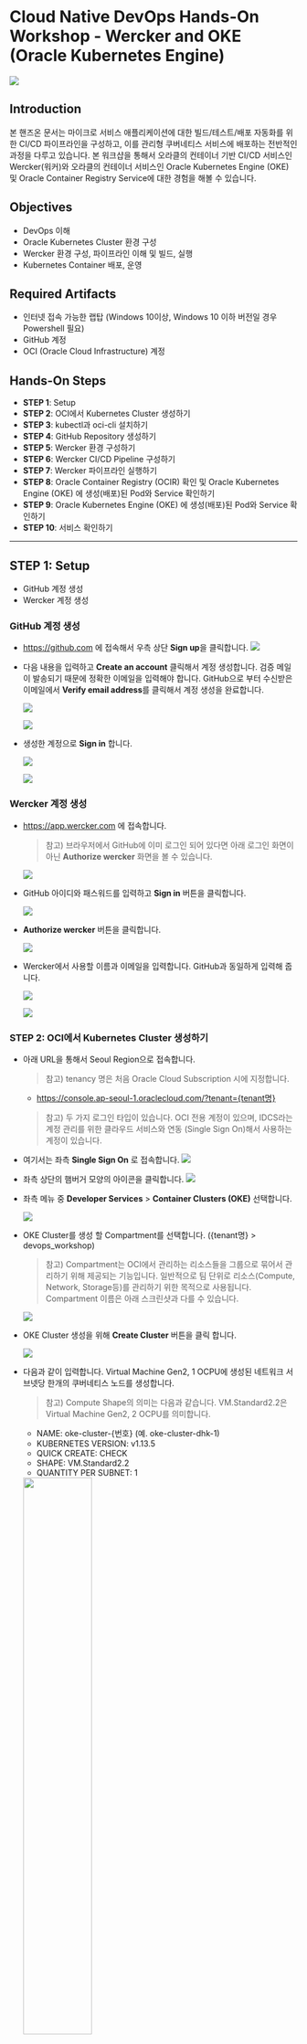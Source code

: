 # Cloud Native DevOps Hands-On Workshop - Wercker and OKE (Oracle Kubernetes Engine)

![](images/header.png)

## Introduction
본 핸즈온 문서는 마이크로 서비스 애플리케이션에 대한 빌드/테스트/배포 자동화를 위한 CI/CD 파이프라인을 구성하고, 이를 관리형 쿠버네티스 서비스에 배포하는 전반적인 과정을 다루고 있습니다. 본 워크샵을 통해서 오라클의 컨테이너 기반 CI/CD 서비스인 Wercker(워커)와 오라클의 컨테이너 서비스인 Oracle Kubernetes Engine (OKE) 및 Oracle Container Registry Service에 대한 경험을 해볼 수 있습니다. 

## Objectives
* DevOps 이해
* Oracle Kubernetes Cluster 환경 구성
* Wercker 환경 구성, 파이프라인 이해 및 빌드, 실행
* Kubernetes Container 배포, 운영

## Required Artifacts
* 인터넷 접속 가능한 랩탑 (Windows 10이상, Windows 10 이하 버전일 경우 Powershell 필요)
* GitHub 계정
* OCI (Oracle Cloud Infrastructure) 계정

## Hands-On Steps

* **STEP 1**: Setup  
* **STEP 2**: OCI에서 Kubernetes Cluster 생성하기  
* **STEP 3**: kubectl과 oci-cli 설치하기  
* **STEP 4**: GitHub Repository 생성하기  
* **STEP 5**: Wercker 환경 구성하기  
* **STEP 6**: Wercker CI/CD Pipeline 구성하기  
* **STEP 7**: Wercker 파이프라인 실행하기  
* **STEP 8**: Oracle Container Registry (OCIR) 확인 및 Oracle Kubernetes Engine (OKE) 에 생성(배포)된 Pod와 Service 확인하기  
* **STEP 9**: Oracle Kubernetes Engine (OKE) 에 생성(배포)된 Pod와 Service 확인하기  
* **STEP 10**: 서비스 확인하기

***

## **STEP 1**: Setup
* GitHub 계정 생성
* Wercker 계정 생성

### GitHub 계정 생성
* https://github.com 에 접속해서 우측 상단 **Sign up**을 클릭합니다.
![](images/github_signup.png)

* 다음 내용을 입력하고 **Create an account** 클릭해서 계정 생성합니다. 검증 메일이 발송되기 때문에 정확한 이메일을 입력해야 합니다. GitHub으로 부터 수신받은 이메일에서 **Verify email address**를 클릭해서 계정 생성을 완료합니다.

    ![](images/github_create_account.png)

    ![](images/github_verify_email.png)

* 생성한 계정으로 **Sign in** 합니다.

    ![](images/github_signin.png)

    ![](images/github_login.png)
    
### Wercker 계정 생성
* https://app.wercker.com 에 접속합니다.
    > 참고) 브라우저에서 GitHub에 이미 로그인 되어 있다면 아래 로그인 화면이 아닌 **Authorize wercker** 화면을 볼 수 있습니다.

    ![](images/wercker_login_with_github.png)

* GitHub 아이디와 패스워드를 입력하고 **Sign in** 버튼을 클릭합니다.

    ![](images/wercker_login_with_github_2.png)
    
* **Authorize wercker** 버튼을 클릭합니다.

    ![](images/wercker_login_with_github_3.png)

* Wercker에서 사용할 이름과 이메일을 입력합니다. GitHub과 동일하게 입력해 줍니다.

    ![](images/wercker_login_with_github_4.png)

    ![](images/wercker_login.png)

### **STEP 2**: OCI에서 Kubernetes Cluster 생성하기
* 아래 URL을 통해서 Seoul Region으로 접속합니다.
    > 참고) tenancy 명은 처음 Oracle Cloud Subscription 시에 지정합니다.

    * https://console.ap-seoul-1.oraclecloud.com/?tenant={tenant명}

    > 참고) 두 가지 로그인 타입이 있습니다. OCI 전용 계정이 있으며, IDCS라는 계정 관리를 위한 클라우드 서비스와 연동 (Single Sign On)해서 사용하는 계정이 있습니다.

* 여기서는 좌측 **Single Sign On** 로 접속합니다.
    ![](images/oci-login.png)

* 좌측 상단의 햄버거 모양의 아이콘을 클릭합니다.
    ![](images/oci-console.png)

* 좌측 메뉴 중 **Developer Services** > **Container Clusters (OKE)** 선택합니다.

    ![](images/oci-menu-oke.png)

* OKE Cluster를 생성 할 Compartment를 선택합니다. ({tenant명} > devops_workshop)
    > 참고) Compartment는 OCI에서 관리하는 리소스들을 그룹으로 묶어서 관리하기 위해 제공되는 기능입니다. 일반적으로 팀 단위로 리소스(Compute, Network, Storage등)를 관리하기 위한 목적으로 사용됩니다. Compartment 이름은 아래 스크린샷과 다를 수 있습니다.

    ![](images/oci-create-oke-cluster-compartment.png)

* OKE Cluster 생성을 위해 **Create Cluster** 버튼을 클릭 합니다.

    ![](images/oci-create-oke-cluster.png)

* 다음과 같이 입력합니다. Virtual Machine Gen2, 1 OCPU에 생성된 네트워크 서브넷당 한개의 쿠버네티스 노드를 생성합니다.
    > 참고) Compute Shape의 의미는 다음과 같습니다. VM.Standard2.2은 Virtual Machine Gen2, 2 OCPU를 의미합니다.
    
    * NAME: oke-cluster-{번호} (예. oke-cluster-dhk-1)
    * KUBERNETES VERSION: v1.13.5
    * QUICK CREATE: CHECK
    * SHAPE: VM.Standard2.2
    * QUANTITY PER SUBNET: 1

    <img src="images/oci-create-oke-cluster-creation.png" width="50%">

* 정상적으로 완료되면 노드의 상태가 ACTIVE 상태가 됩니다. (대략 5~10분 소요)
  
  **생성 진행 과정**  
    ![](images/oci-oke-cluster-created.png)
    
  **ACTIVE 상태의 노드**  
    <img src="images/oci-created-oke-cluster.png" width="50%">

### **STEP 3**: oci-cli와 kubectl 설치하기
* **Oracle Kubernetes Engine**과 **Oracle Cloud Infrastructure** 관리, 컨트롤하기 위한 CLI (Command Line Tool)인 kubectl과 oci-cli 설치를 합니다. kubectl은 curl을 통해서 다운로드 받을 수 있지만, 아래 링크를 통해서도 다운로드 받을 수 있습니다.

* kubectl 설치
    > 공식 설치 가이드는 다음 페이지를 참고합니다.  
    > https://kubernetes.io/docs/tasks/tools/install-kubectl/

    * Windows
        > ```
        > curl -LO https://storage.googleapis.com/kubernetes-release/> release/v1.15.0/bin/windows/amd64/kubectl.exe
        > ```

    * macOS (homebrew)
        > ```
        > brew install kubernetes-cli
        > ```

    * macOS (curl)
        > ```
        > curl -LO https://storage.googleapis.com/kubernetes-release/release/$(curl -s https://storage.googleapis.com/kubernetes-release/release/stable.txt)/bin/darwin/amd64/kubectl
        > ```
    
    * 설치 버전 확인
        > ```
        > kubectl version
        > ```

* 클라이언트에서 OKE 접속을 위한 kubeconfig 파일을 만드는 과정입니다. kubeconfig 파일 생성하는 과정은 OCI의 OKE Cluster 화면에서 Access **Kubeconfig** 버튼을 클릭하면 확인할 수 있습니다.

    **Access Kubeconfig 버튼** 
    ![](images/oci-oke-access-kubeconfig-1.png)

    **Kubeconfig 생성 과정**
    ![](images/oci-oke-access-kubeconfig-2.png)

    **!!! 위 내용은 oci-cli 설치 후 실행할 내용이므로 메모합니다.**

* kubeconfig 파일 생성을 위해서 우선 **oci-cli** 설치를 진행합니다. Windows 사용자는 Windows 좌측 하단의 검색 버튼을 클릭하고 **PowerShell**을 입력한 후 **Windows PowerShell**을 관리자 모드(중요)로 실행합니다.

    <img src="images/windows-search-powershell.png" width="50%">

    ![](images/windows-powershell.png)

* **Windows PowerShell** 또는 **macOS Terminal**에서 다음과 같이 실행하여 oci-cli를 설치합니다.
    > oci-cli 설치를 위해 Python이 자동으로 설치됩니다.

    > 공식 설치 가이드는 다음 페이지를 참고합니다.  
    > https://docs.cloud.oracle.com/iaas/Content/API/SDKDocs/cliinstall.htm

    * Windows
        
        ```
        # Set-ExecutionPolicy RemoteSigned

        # powershell -NoProfile -ExecutionPolicy Bypass -Command "iex ((New-Object System.Net.WebClient).DownloadString('https://raw.githubusercontent.com/oracle/oci-cli/master/scripts/install/install.ps1'))"
        ```
    
    * macOS
        ```
        # bash -c "$(curl -L https://raw.githubusercontent.com/oracle/oci-cli/master/scripts/install/install.sh)"
        ```

* 설치 진행과정에서 oci-cli 설치 경로를 지정해 줍니다. 기본 경로는 $HOME(/Users/사용자명) 입니다. 기본 경로에 설치합니다.

    > **!!Windows의 경우 사용자명에 한글 혹은 공백이 포함되어 있을 경우 Python을 설치하면서 오류가 발생합니다. 이 경우 영문으로만 구성된 다른 사용자로 진행합니다.**
    ```
    1. $HOME/oci-cli
    2. $HOME/bin
    3. $HOME/bin/oci-cli-scripts
    4. 추가 패키지 설치 여부 (설치 없이 엔터 치고 넘어갑니다)
    ```

* 설치가 완료되면 oci-cli 설치를 확인합니다.
    ```
    # oci -v
    ```

* 이제 oci-cli 툴을 사용해서 OCI 접속을 위한 환경 구성파일을 생성합니다. 필요한 정보는 다음과 같습니다.

    1. User OCID
        * User OCID는 OCI Console 우측 상단의 사용자 아이콘을 클릭한 후 아이디를 선택하면 확인할 수 있습니다.
        ![](images/oci-get-user-ocid.png)
        oci-cli 설치를 위해 필요하기 때문에 User OCID를 복사해서 메모합니다.
        ![](images/oci-get-user-ocid-copy.png)
    2. Tenancy OCID  
        Tenancy OCID는 OCI Console 우측 상단의 사용자 아이콘을 클릭한 후 Tenancy를 선택하면 확인할 수 있습니다.
        ![](images/oci-get-tenancy-ocid.png)
        oci-cli 설치를 위해 필요하기 때문에 Tenancy OCID를 복사해서 메모합니다.
        ![](images/oci-get-tenancy-ocid-copy.png)
    3. Region  
        여기서는 서울 리전을 사용합니다. (ap-seoul-1)

* 위에서 얻은 정보를 사용해서 oci-cli 설정을 진행합니다. **Windows Powershell(관리자 모드)** 혹은 **macOS Terminal** 에서 다음과 같이 입력합니다.
    ```
    # oci setup config
    ```

    * Enter a location for your config
        * **Enter (그냥 Enter 치면 $HOME/.oci 폴더가 기본 폴더로 설정됩니다)**
    * Enter a user OCID
        * **자신의 User OCID**
    * Enter a tenancy OCID
        * **Tenancy OCID**
    * Enter a region
        * **us-ashburn-1**
    * Do you want to generate a new RSA key pair? (SSH Key Pair가 생성됨, 다음 단계에서 OCI에 Public 키를 등록해줌)
        * **y**
    * Enter the location of your private key file:
        * **$HOME/.oci/oci_api_key.pem**

* $HOME\\.oci 폴더와 그 안에 config 파일, SSH Key Pair(.pem)가 생성됩니다. oci-cli가 OCI에 접속할 수 있도록 생성된 공개키(oci_api_key_public.pem)를 OCI에 등록합니다.  
아래와 같이 우측 상단의 사용자 아이콘 클릭 후 사용자 아이디를 클릭 합니다.
    ![](images/oci-get-user-ocid.png)

* 좌측 **API Keys** 메뉴 선택 후 **Add Public Key** 버튼 클릭합니다. **PUBLIC KEY** 영역에 위에서 생성한 키 중에서 oci_api_key_public.pem 파일의 내용을 복사해서 붙여넣기 한 후 **Add** 버튼을 클릭합니다.
    ![](images/oci-add-api-key.png)

* oci-cli 설정이 완료되었습니다. 다음은 kubeconfig를 생성합니다. 먼저 **Windows PowerShell**을 통해서 다음과 같이 실행해서 oracle 폴더 하위에 .kube 폴더를 생성합니다.
    ```
    # cd $HOME

    # mkdir .kube
    ```
 
* 앞에서 생성한 OKE Cluster의 kubeconfig 생성 명령어를 실행합니다. 다음과 같은 형태로 아래는 예시입니다.

    ```
    # oci ce cluster create-kubeconfig --cluster-id ocid1.cluster.oc1.ap-seoul-1.aaaaaaaaae2dey3fha3diylfgrtgknrugbtdgnjwha2tizddhctdeobrhe4d --file $HOME/.kube/config --region ap-seoul-1
    ```

* 생성된 kubeconfig 파일을 확인합니다.
    ```
    # cd $HOME\.kube

    # type config
    ```

    > 참고) OCI에 구성된 OKE(Kubernetes Engine)를 관리하고 배포하기 위해서 Kubernetes Master Server와 접속을 위한 Auth Token이 필요한데, 이 정보가 kubeconfig 파일에 존재합니다. oci-cli을 통해서 OKE에 대한 kubeconfig 파일을 생성하는 과정이었으며, OKE를 CLI를 통해 관리, 제어를 위해서 kubectl을 사용합니다.

### **STEP 4**: GitHub Repository 생성하기
* https://github.com 에 접속 후 우측 상단의 **Sign in** 클릭 하여 로그인합니다. 좌측 **Create a repository**를 클릭 합니다.

    ![](images/github-create-repo.png)

* **Repository name**을 다음과 같이 입력하고 **Create repository**를 클릭 합니다.
    * Repository name
        * cloud-native-devops-workshop-wercker-oke

    ![](images/github-create-name-repo.png)

* **Import code**를 클릭합니다. 

    > 보통은 비어있는 Repository로 생성하지만, 여기서는 실습을 위해 제공된 Repository의 소스를 가져오기 위해 Import하여 생성합니다.

    ![](images/github-import-code.png)

* 가져올 GitHub Repository URL을 다음과 같이 입력합니다.
    * Your old repository’s clone URL
        * https://github.com/MangDan/cloud-native-devops-workshop-wercker-oke

    ![](images/github-clone-url-import.png)

* **Import 완료**가 되면 Repository 링크를 클릭해서 확인합니다.
    ![](images/github-import-complete.png)

* **Import 완료**
    ![](images/github-get-repository.png)
    
    > 참고) 2개의 마이크로 서비스(Microprofile, Spring-Boot)와 1개의 UI, wercker와 kubernetes 배포를 위한 환경 설정이 포함되어 있습니다.

### **STEP 5**: Wercker 환경 구성하기
* https://app.wercker.com 에 접속 후 **LOG IN WITH GITHUB** 클릭 후 생성한 계정을 통해 로그인해서 **Create your first application** 을 클릭합니다. 
    > 참고) Wercker Application은 하나의 Git Repository와 연결되는 파이프라인을 구성하기 위한 단위입니다.

    ![](images/wecker-create-first-app.png)

* **Select SCM**에서 GitHub을 선택합니다.

    ![](images/wercker-create-select-scm.png)

* 앞에서 생성한 GitHub Repository가 보입니다. 선택 후 **Next** 버튼을 클릭 합니다.

    ![](images/github-select-repo.png)

* Git Repository 접속에 필요한 SSH key 설정을 합니다. 실습에서는 SSH key 없이 진행합니다. **Next** 버튼을 클릭 합니다.

    ![](images/wercker-setup-ssh-key.png)

* **Create**버튼을 클릭해서 Wercker Application을 생성합니다.

    ![](images/wercker-app-create.png)

* **Wercker Application 생성**
    ![](images/wercker-app-created.png)


* Wercker Application에서 **Oracle Container Registry** 에 컨테이너 이미지를 푸시하기 위한 설정을 합니다. 상단 탭 메뉴중에서 **Environment**를 선택합니다.

    ![](images/wercker-env.png)

    여기서 필요한 Key와 Value는 다음과 같습니다. 
    1. OCI_AUTH_TOKEN
    2. DOCKER_REGISTRY
    3. DOCKER_USERNAME
    4. DOCKER_REPO
    5. KUBERNETES_MASTER
    6. KUBERNETES_AUTH_TOKEN
    
    > 여기서 KUBERNETES_MASTER와 KUBERNETES_AUTH_TOKEN은 $HOME/.kube/config (kubeconfig) 파일의 내용을 참조해서 설정합니다.

    1. OCI_AUTH_TOKEN
        * OCI Console 우측 상단의 사용자 아이디를 클릭 후 좌측 **Auth Tokens**를 선택한 후 **Generate Token**을 클릭합니다.
        ![](images/oci-generate-auth-token.png)
        
        DESCRIPTION에 임의로 **Wercker Token**이라고 입력한 후 **Generate Token** 버튼을 클릭합니다.

        ![](images/oci-generate-token-copy.png)
        
        생성된 토큰을 복사한 후 Wercker에 다음과 같이 입력하고 Add 버튼을 클릭합니다.

        **Key:** OCI_AUTH_TOKEN  
        **Value:** 토큰 값 (예. 8K2}JTG96[d82{XXVWRq)

        ![](images/wercker-env-key1.png)
        
    2. DOCKER_REGISTRY
        * 여기서는 서울 리전에 있는 Registry를 사용하도록 하겠습니다.

        **Key:** DOCKER_REGISTRY  
        **Value:** icn.ocir.io

        > Container Registry는 각 리전별로 존재합니다. Registry는 리전키 + ocir.io로 구성되는데, 리전키의 경우는 현재 icn(서울), nrt(도쿄), yyz(토론토), fra(프랑크푸르트), lhr(런던), iad(애쉬번), phx(피닉스)입니다. 

    3. DOCKER_USERNAME
        * Docker Username은 OCI 사용자 아이디입니다. OCI Console 우측 상단의 사람 아이콘을 클릭해서 확인할 수 있습니다. 여기에 Tenancy명이 필요합니다. 아래 Value는 예시이며, 보통 다음과 같이 구성됩니다.

        **Key:** DOCKER_USERNAME  
        **Value:** {tenant명}/oracleidentitycloudservice/donghu.kim@oracle.com

    4. DOCKER_REPO
        * Docker Repository이름으로 Tenancy명 + {레파지토리명}입니다. 다음과 같이 레파지토리 이름을 지정합니다.

        **!!! Repository는 Tenancy에서 공통으로 사용하기 때문에 각자 레파지토리 이름이 달라야 하므로, 영문 이니셜을 뒤에 붙입니다.**

        **Key:** DOCKER_REPO  
        **Value:** {tenant명}/oracle-devops-workshop-{자신의 영문 이니셜}

    5. KUBERNETES_MASTER는 $HOME/.kube/config 파일에서 얻을 수 있습니다. 해당 파일을 편집기로 열거나, **Windows Powershell**에서 **type config**로 출력해서 MASTER 서버 주소를 복사 후 입력합니다.

        ![](images/oci-oke-kubeconfig-master-server.png)
  
        **Key:** KUBERNETES_MASTER  
        **Value:**: KUBERNETES SERVER MASTER URL (예. https://c3donjwgqzd.ap-seoul-1.clusters.oci.oraclecloud.com:6443)

    6. KUBERNETES_AUTH_TOKEN도 마찬가지로 .kube/config 파일에서 얻을 수 있습니다. 해당 파일을 편집기로 열거나, **Windows Powershell**에서 **type config**로 출력해서 AUTH TOKEN을 복사해서 입력합니다.

        ![](images/oci-oke-kubeconfig-auth-token.png)

        **Key:** KUBERNETES_AUTH_TOKEN  
        **Value:**: KUBERNETES AUTH TOKEN (예. LS0tLS1CRUdJTiBDRVJUSU................)

* Wercker Application 환경 설정을 완료한 모습입니다.
    ![](images/wercker-env-completed.png)

### **STEP 6**: Wercker CI/CD 파이프라인 구성하기
> 참고) 이미 설정이 완료된 파일이므로, 내용만 확인합니다.

* 자신의 Git Repository (cloud-native-devops-workshop-wercker-oke)에 접속하면 처음에 생성 시 가져온 파일 중에서 다음 3개의 설정 파일을 확인할 수 있습니다.

    4개의 설정 파일은 다음과 같습니다.
    * wercker.yml
        * Wercker CI/CD의 Pipeline을 구성을 위한 설정 파일
    * kube-helidon-movie-api-mp-config.yml.template
        * helidon-movie-api-mp 서비스를 Kubernetes 환경에 배포하기 위한 설정 파일
    * kube-springboot-movie-people-api-config.yml.template
        * springboot-movie-people-api 서비스를 Kubernetes 환경에 배포하기 위한 설정 파일
    * kube-jet-movie-msa-ui-config.yml.template
        * 프론트엔드 UI (Nodejs 기반)를 Kubernetes 환경에 배포하기 위한 설정 파일

* Git Repository에서 wercker.yml 파일을 클릭합니다. 다음과 같은 내용을 볼 수 있습니다. (내용이 길기 때문에 중요한 부분만 요약해서 설명합니다.)
    ```yml
    # 도커 허브에서 아래 이미지를 가져와서 빌드를 위한 컨테이너 환경을 만듭니다.
    box:
      id: jimador/docker-jdk-8-maven-node
      ports:
        - 8080

    # build 파이프라인 입니다. 각 파이프라인 안에는 작업 단위인 step이 포함됩니다. 여기서는 maven을 설치하고, 두개의 서비스를 빌드 및 JUnit 테스트를 거쳐 jar 파일을 만듭니다.
    build:
      steps:
        - script:
        - install-packages:
            packages: maven
            ...
            
    # push-release 파이프라인 입니다. 두 개의 서비스를 컨테이너 이미지화 하여 Oracle Container Registry에 Push를 합니다.
    push-release-1:
      steps:
        - internal/microprofile-docker-push:
            .... helidon(microprofile) 서비스 컨테이너 이미지 생성, 이미지 푸시

    push-release-2:
      steps:
        - internal/springboot-docker-push:
            .... spring-boot 서비스 컨테이너 이미지 생성, 이미지 푸시
    push-release-3:
      steps:
        - script:
            .... 
        - internal/docker-build:
            .... 2개의 서비스를 사용하는 프론트엔드 애플리케이션 컨테이너 이미지 생성, 이미지 푸시
        - internal/docker-push:
            .... 이미지 푸시

    # deploy-to-cluster 파이프라인 입니다. 두 개의 서비스에 대한 Pod를 Kubernetes 노드에 생성하고 서비스로 노출합니다.
    deploy-to-cluster:
      box:
        id: alpine
        cmd: /bin/sh

      steps:
      - bash-template
        
      - kubectl:
          name: delete secret
          ... Wercker에서 Docker Registry 접속을 위한 Secret이 존재할 경우 삭제

      - kubectl:
          name: create secret
          ... Wercker에서 Docker Registry 접속을 위한 Secret을 다시 생성

      - script:
          name: "Visualise Kubernetes config"
          code: cat kube-helidon-movie-api-mp-config.yml

      - kubectl:
          name: deploy helidon-movie-api-mp to kubernetes
          ... helidon-movie-api-mp 서비스 Pod 생성
    
      - script:
          name: "Visualise Kubernetes config"
          code: cat kube-springboot-movie-people-api-config.yml

      - kubectl:
          name: deploy springboot-movie-people-api to kubernetes
          ... springboot-movie-people-api 서비스 Pod 생성
      - script:
          name: "Visualise Kubernetes config"
          code: cat kube-jet-movie-msa-ui-config.yml

      - kubectl:
          name: deploy jet-movie-msa-ui to kubernetes
          ... jet-movie-msa-ui 서비스 Pod 생성
    ```

* 위 wercker.yml에는 다음과 같이 5개의 파이프라인을 임의로 정의했습니다. 
    * build
        * 프로젝트를 빌드/테스트/패키징(jar) 합니다.
    * push-release-1
        * Helidon (Microprofile) 프로젝트를 컨테이너 이미지화 하여 Container Registry에 푸시합니다.
    * push-release-2
        * Spring Boot 프로젝트를 컨테이너 이미지화 하여 Container Registry에 푸시합니다.
    * push-release-3
        * 프론트엔드 UI 프로젝트를 컨테이너 이미지화 하여 Container Registry에 푸시합니다.
    * deploy-to-cluster
        * 컨테이너 이미지를 가져와서(pull) 쿠버네티스 노드에 Pod를 생성하고 서비스를 시작합니다.

* wercker.yml 파일에 정의한 파이프라인을 Wercker에 등록하고 Workflow를 구성하는 단계입니다. 먼저 Wercker (https://app.wercker.com)에 접속한 후 **Workflows**탭을 선택합니다. 중간에 보면 **build** 파이프라인은 디폴트로 만들어져 있습니다. 아래 **Add new Pipeline** 버튼을 클릭합니다.

    ![](images/wercker-workflows-add-pipeline.png)
    
* **build**는 이미 생성되어 있기 때문에(Default) 두 번째 파이프라인인 **push-release-1**을 입력하고 **Create**버튼을 클릭합니다. 

    ![](images/wercker-create-pipeline-push-1.png)

* 다시 상단 **Workflows**탭을 클릭 합니다. 동일하게 세 번째 파이프라인인 **push-release-2**를 입력하고 **Create**버튼을 클릭합니다.

    ![](images/wercker-create-pipeline-push-2.png)

* 동일하게 네 번째 파이프라인인 **push-release-3**를 입력하고 **Create**버튼을 클릭합니다.

    ![](images/wercker-create-pipeline-push-3.png)

* 동일하게 다섯 번째 파이프라인인 **deploy-to-cluster**를 입력하고 **Create**버튼을 클릭합니다.

    ![](images/wercker-create-pipeline-2.png)

* 다시 상단 **Workflows**탭을 클릭한 후 **Workflow** 구성을 위해 **build** 파이프라인 옆 **+** 아이콘을 클릭 합니다.

    ![](images/wercker-create-workflow-add.png)

* 맨 아래 **pipeline**을 **push-release-1** 선택 후 **Add**버튼을 클릭 합니다.

    ![](images/wercker-workflow-add-1.png)

* **push-release-1** 파이프라인 옆 **+** 아이콘을 클릭 합니다.

    ![](images/wercker-workflow-add-2.png)

* **push-release-2** 선택 후 **Add**버튼을 클릭 합니다.

    ![](images/wercker-workflow-add-3.png)

* **push-release-2** 파이프라인 옆 **+** 아이콘을 클릭 합니다.

    ![](images/wercker-workflow-add-4.png)

* **push-release-3** 선택 후 **Add**버튼을 클릭 합니다.

    ![](images/wercker-workflow-add-5.png)

* **push-release-3** 파이프라인 옆 **+** 아이콘을 클릭 합니다.

    ![](images/wercker-workflow-add-6.png)

* **deploy-to-cluster** 선택 후 **Add**버튼을 클릭 합니다.

    ![](images/wercker-workflow-add-7.png)

* 완성된 Wercker Workflow 모습입니다.
    ![](images/wercker-workflow-complete.png)

### **STEP 7**: Wercker 파이프라인 실행하기
* 상단 **Runs**탭을 선택합니다. 아래 **trigger a build now.** 링크를 클릭합니다. 최초 파이프라인 실행할 경우만 이 버튼으로 실행하며, 이후부터는 GitHub의 변경사항이 발생할 경우 자동으로 빌드 파이프라인이 실행됩니다.
    ![](images/wercker-first-build.png)

* **Build** 파이프라인이 시작되었습니다.
    ![](images/wercker-start-workflow-pipeline.png)


* 모든 파이프라인 (빌드/테스트/패키징 --> 이미지 생성 및 레지스트리 등록 --> 쿠버네티스 파드 컨테이너 생성)이 오류 없이 정상적으로 완료되었습니다. 
    ![](images/wercker-workflow-pipeline-run-completed.png)

  
### **STEP 8**: Oracle Container Registry (OCIR) 확인 및 Oracle Kubernetes Engine (OKE) 에 생성(배포)된 Pod와 Service 확인하기
* OCI에 접속 (https://console.ap-seoul-1.oraclecloud.com?tenant={tenant명}) 후 좌측 **Developer Services** > **Registry (OCIR)** 클릭 합니다.
    ![](images/oci-menu-ocir.png)

* OCIR에 이미지가 등록되었습니다. 현재 Helidon(Microprofile)과 Spring Boot 서비스, 프론트엔드 UI 애플리케이션 이미지가 등록된 것을 확인할 수 있습니다.
    ![](images/oci-ocir-repository-1.png)

* Oracle Kubernetes Engine (OKE) 에 생성(배포)된 Pod와 Service 확인을 위해 **Windows PowerShell**을 열고 다음과 같이 명령어를 실행합니다.

    ```
    # kubectl get all
    ```

* 다음과 같이 **Running**상태의 세 개의 서비스와 서비스의 **External IP**를 확인할 수 있습니다.
    ![](images/kubectl-get-all.png)

    **!!! helidon-movie-api-mp와 springboot-movie-people-api의 External IP를 확인하고 메모합니다. 다음 단계에서 UI 프론트엔드에 적용할 것입니다.**

### **STEP 9**: GitHub 소스 업데이트 하기
* 처음에 생성한 GitHub Repository에 가서 **jet-movie-msa-ui > src > js > endpoints.json** 클릭한 후 우측 **연필** 모양 아이콘을 클릭 합니다.
    ![](images/github-modify-endpoints-1.png)

* 다음과 같이 **movies**는 **helidon-movie-api-mp** 의 서비스 External IP, **moviepeople**은 **springboot-movie-people-api** 의
External IP로 변경한 후 맨 아래 Commit 버튼을 클릭합니다.

    ![](images/github-modify-endpoints-2.png)
    ![](images/github-modify-endpoints-3.png)

* 변경된 소스로 Wercker에서 자동 빌드를 시작합니다.
    ![](images/wercker-restart-build.png)

* Wercker 파이프라인을 통해 빌드, 테스트, 컨테이너 이미지 생성, 레지스트리 전송, 쿠버네티스 Pod 생성 및 서비스 배포가 모두 완료되었습니다.
    ![](images/wercker-restart-build-completed.png)

### **STEP 10**: 서비스 확인하기
* 브라우저를 열고 다음과 같이 확인한 jet-movie-msa-ui(프론트앤드 UI) 서비스의 External IP로 접속합니다. 아래 IP는 예시입니다.
    
    * Movie Web Page
        ```
        http://132.145.86.1
        ```
    
    **Movie list**
    ![](images/ojet-ui-1.png)

    **Movie detail with people**
    ![](images/jet-movie-detail-with-people.png)
    
